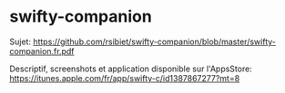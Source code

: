 # swifty-companion

Sujet:
https://github.com/rsibiet/swifty-companion/blob/master/swifty-companion.fr.pdf

Descriptif, screenshots et application disponible sur l'AppsStore:
https://itunes.apple.com/fr/app/swifty-c/id1387867277?mt=8
